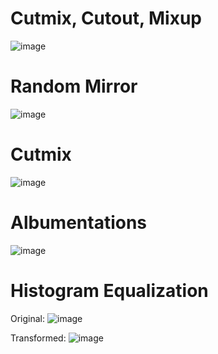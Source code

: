 
# Cutmix, Cutout, Mixup
![image](https://user-images.githubusercontent.com/48243487/178197449-651b6099-ebdb-42c7-8912-e8e0a81ba4ea.png)

# Random Mirror
![image](https://user-images.githubusercontent.com/48243487/178197506-f46e00ee-eb47-412d-9ce9-c69f909f3c59.png)

# Cutmix
![image](https://user-images.githubusercontent.com/48243487/178197543-13755816-cc01-4fbf-9b8e-8ec2d898a09c.png)

# Albumentations
![image](https://user-images.githubusercontent.com/48243487/178197655-e51b2d27-10eb-4d9e-8a68-8bb3227c5c2a.png)

# Histogram Equalization

Original:
![image](https://user-images.githubusercontent.com/48243487/178408092-21d6718d-8b27-449e-91b0-a05e75a2bb05.png)

Transformed:
![image](https://user-images.githubusercontent.com/48243487/178408120-d813f485-b65a-4c90-af19-9549613c090b.png)
